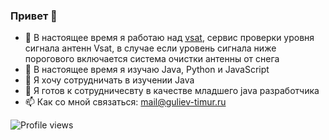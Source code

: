 ### Привет 👋

- 🔭 В настоящее время я работаю над [vsat](https://github.com/Timzmei/vsat"), сервис проверки уровня сигнала антенн Vsat, в случае если уровень сигнала ниже порогового включается система очистки антенны от снега
- 🌱 В настоящее время я изучаю Java, Python и JavaScript
- 👯 Я хочу сотрудничать в изучении Java
- 🤔 Я готов к сотрудничесвту в качестве младшего java разработчика 
- 📫 Как со мной связаться: mail@guliev-timur.ru


![Profile views](https://gpvc.arturio.dev/Timzmei)


